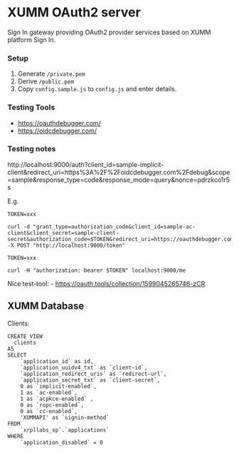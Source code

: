 # XUMM OAuth2 server

Sign In gateway providing OAuth2 provider services based on XUMM platform Sign In.

### Setup

1. Generate `/private.pem`
2. Derive `/public.pem`
3. Copy `config.sample.js` to `config.js` and enter details.

### Testing Tools

- https://oauthdebugger.com/
- https://oidcdebugger.com/

### Testing notes

http://localhost:9000/auth?client_id=sample-implicit-client&redirect_uri=https%3A%2F%2Foidcdebugger.com%2Fdebug&scope=sample&response_type=code&response_mode=query&nonce=pdrzkco1r5s

E.g.

```
TOKEN=xxx

curl -d "grant_type=authorization_code&client_id=sample-ac-client&client_secret=sample-client-secret&authorization_code=$TOKEN&redirect_uri=https://oauthdebugger.com/debug" -X POST "http://localhost:9000/token"
```

```
TOKEN=xxx

curl -H "authorization: bearer $TOKEN" localhost:9000/me
```

Nice test-tool:
    - https://oauth.tools/collection/1599045265746-zCR

## XUMM Database

Clients:
```
CREATE VIEW
  clients
AS 
SELECT
    `application_id` as id,
    `application_uuidv4_txt` as `client-id`,
    `application_redirect_uris` as `redirect-url`,
    `application_secret_txt` as `client-secret`,
    0 as `implicit-enabled`,
    1 as `ac-enabled`,
    1 as `acpkce-enabled` ,
    0 as `ropc-enabled`,
    0 as `cc-enabled`,
    'XUMMAPI' as `signin-method`
FROM
    `xrpllabs_sp`.`applications`
WHERE
    `application_disabled` = 0
```
